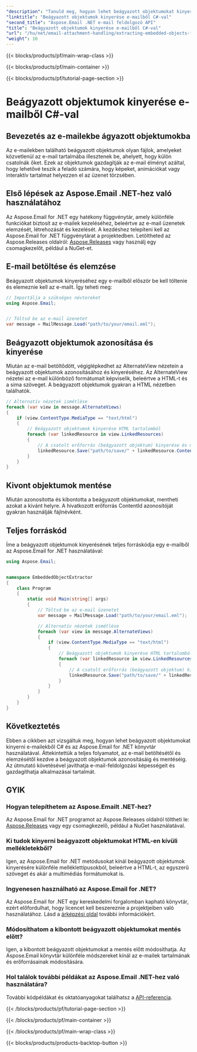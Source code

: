 ```yaml
---
"description": "Tanuld meg, hogyan lehet beágyazott objektumokat kinyerni e-mailekből C# és Aspose.Email for .NET használatával. Lépésről lépésre útmutató kódpéldákkal."
"linktitle": "Beágyazott objektumok kinyerése e-mailből C#-val"
"second_title": "Aspose.Email .NET e-mail feldolgozó API"
"title": "Beágyazott objektumok kinyerése e-mailből C#-val"
"url": "/hu/net/email-attachment-handling/extracting-embedded-objects-from-email-with-csharp/"
"weight": 16
---
```


{{< blocks/products/pf/main-wrap-class >}}

{{< blocks/products/pf/main-container >}}

{{< blocks/products/pf/tutorial-page-section >}}

# Beágyazott objektumok kinyerése e-mailből C#-val


## Bevezetés az e-mailekbe ágyazott objektumokba

Az e-mailekben található beágyazott objektumok olyan fájlok, amelyeket közvetlenül az e-mail tartalmába illesztenek be, ahelyett, hogy külön csatolnák őket. Ezek az objektumok gazdagítják az e-mail élményt azáltal, hogy lehetővé teszik a feladó számára, hogy képeket, animációkat vagy interaktív tartalmat helyezzen el az üzenet törzsében.

## Első lépések az Aspose.Email .NET-hez való használatához

Az Aspose.Email for .NET egy hatékony függvénytár, amely különféle funkciókat biztosít az e-mailek kezeléséhez, beleértve az e-mail üzenetek elemzését, létrehozását és kezelését. A kezdéshez telepíteni kell az Aspose.Email for .NET függvénytárat a projektedben. Letöltheted az Aspose.Releases oldalról: [Aspose.Releases](https://releases.aspose.com/email/net/) vagy használj egy csomagkezelőt, például a NuGet-et.

## E-mail betöltése és elemzése

Beágyazott objektumok kinyeréséhez egy e-mailből először be kell töltenie és elemeznie kell az e-mailt. Így teheti meg:

```csharp
// Importálja a szükséges névtereket
using Aspose.Email;


// Töltsd be az e-mail üzenetet
var message = MailMessage.Load("path/to/your/email.eml");
```

## Beágyazott objektumok azonosítása és kinyerése

Miután az e-mail betöltődött, végiglépkedhet az AlternateView nézetein a beágyazott objektumok azonosításához és kinyeréséhez. Az AlternateView nézetei az e-mail különböző formátumait képviselik, beleértve a HTML-t és a sima szöveget. A beágyazott objektumok gyakran a HTML nézetben találhatók.

```csharp
// Alternatív nézetek ismétlése
foreach (var view in message.AlternateViews)
{
    if (view.ContentType.MediaType == "text/html")
    {
        // Beágyazott objektumok kinyerése HTML tartalomból
        foreach (var linkedResource in view.LinkedResources)
        {
            // A csatolt erőforrás (beágyazott objektum) kinyerése és mentése
            linkedResource.Save("path/to/save/" + linkedResource.ContentId);
        }
    }
}
```

## Kivont objektumok mentése

Miután azonosította és kibontotta a beágyazott objektumokat, mentheti azokat a kívánt helyre. A hivatkozott erőforrás ContentId azonosítóját gyakran használják fájlnévként.

## Teljes forráskód

Íme a beágyazott objektumok kinyerésének teljes forráskódja egy e-mailből az Aspose.Email for .NET használatával:

```csharp
using Aspose.Email;


namespace EmbeddedObjectExtractor
{
    class Program
    {
        static void Main(string[] args)
        {
            // Töltsd be az e-mail üzenetet
            var message = MailMessage.Load("path/to/your/email.eml");

            // Alternatív nézetek ismétlése
            foreach (var view in message.AlternateViews)
            {
                if (view.ContentType.MediaType == "text/html")
                {
                    // Beágyazott objektumok kinyerése HTML tartalomból
                    foreach (var linkedResource in view.LinkedResources)
                    {
                        // A csatolt erőforrás (beágyazott objektum) kinyerése és mentése
                        linkedResource.Save("path/to/save/" + linkedResource.ContentId);
                    }
                }
            }
        }
    }
}
```

## Következtetés

Ebben a cikkben azt vizsgáltuk meg, hogyan lehet beágyazott objektumokat kinyerni e-mailekből C# és az Aspose.Email for .NET könyvtár használatával. Áttekintettük a teljes folyamatot, az e-mail betöltésétől és elemzésétől kezdve a beágyazott objektumok azonosításáig és mentéséig. Az útmutató követésével javíthatja e-mail-feldolgozási képességeit és gazdagíthatja alkalmazásai tartalmát.

## GYIK

### Hogyan telepíthetem az Aspose.Emailt .NET-hez?

Az Aspose.Email for .NET programot az Aspose.Releases oldalról töltheti le: [Aspose.Releases](https://releases.aspose.com/email/net/) vagy egy csomagkezelő, például a NuGet használatával. 

### Ki tudok kinyerni beágyazott objektumokat HTML-en kívüli mellékletekből?

Igen, az Aspose.Email for .NET metódusokat kínál beágyazott objektumok kinyerésére különféle melléklettípusokból, beleértve a HTML-t, az egyszerű szöveget és akár a multimédiás formátumokat is.

### Ingyenesen használható az Aspose.Email for .NET?

Az Aspose.Email for .NET egy kereskedelmi forgalomban kapható könyvtár, ezért előfordulhat, hogy licencet kell beszereznie a projektjeiben való használatához. Lásd a [árképzési oldal](https://purchase.aspose.com/pricing/email/net) további információkért.

### Módosíthatom a kibontott beágyazott objektumokat mentés előtt?

Igen, a kibontott beágyazott objektumokat a mentés előtt módosíthatja. Az Aspose.Email könyvtár különféle módszereket kínál az e-mailek tartalmának és erőforrásainak módosítására.

### Hol találok további példákat az Aspose.Email .NET-hez való használatára?

További kódpéldákat és oktatóanyagokat találhatsz a [API-referencia](https://reference.aspose.com/email/net/). 

{{< /blocks/products/pf/tutorial-page-section >}}

{{< /blocks/products/pf/main-container >}}

{{< /blocks/products/pf/main-wrap-class >}}

{{< blocks/products/products-backtop-button >}}